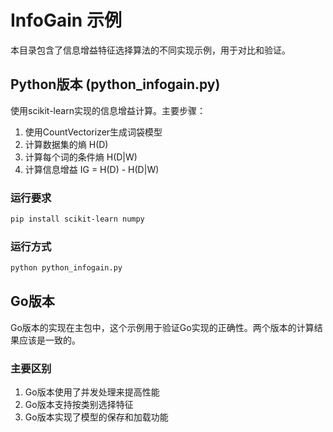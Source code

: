 # InfoGain 示例

本目录包含了信息增益特征选择算法的不同实现示例，用于对比和验证。

## Python版本 (python_infogain.py)

使用scikit-learn实现的信息增益计算。主要步骤：
1. 使用CountVectorizer生成词袋模型
2. 计算数据集的熵 H(D)
3. 计算每个词的条件熵 H(D|W)
4. 计算信息增益 IG = H(D) - H(D|W)

### 运行要求
```bash
pip install scikit-learn numpy
```

### 运行方式
```bash
python python_infogain.py
```

## Go版本

Go版本的实现在主包中，这个示例用于验证Go实现的正确性。两个版本的计算结果应该是一致的。

### 主要区别
1. Go版本使用了并发处理来提高性能
2. Go版本支持按类别选择特征
3. Go版本实现了模型的保存和加载功能 